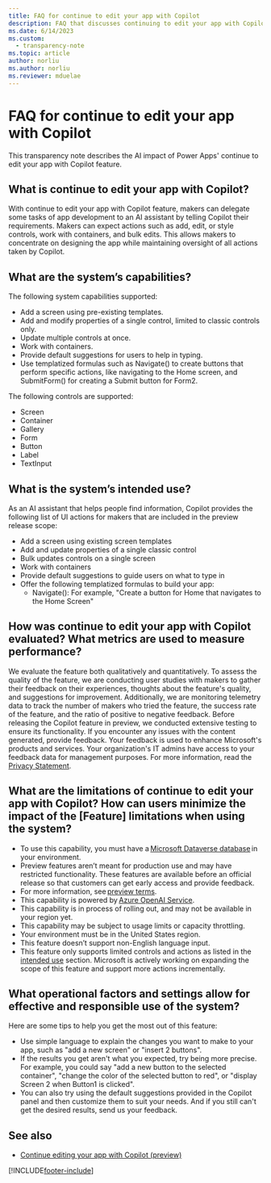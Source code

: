 ```yaml
---
title: FAQ for continue to edit your app with Copilot 
description: FAQ that discusses continuing to edit your app with Copilot and the key considerations for making use of this technology responsibly.
ms.date: 6/14/2023
ms.custom: 
  - transparency-note
ms.topic: article
author: norliu 
ms.author: norliu
ms.reviewer: mduelae
---
```


# FAQ for continue to edit your app with Copilot 

This transparency note describes the AI impact of Power Apps' continue to edit your app with Copilot feature. 

##  What is continue to edit your app with Copilot? 

With continue to edit your app with Copilot feature, makers can delegate some tasks of app development to an AI assistant by telling Copilot their requirements. Makers can expect actions such as add, edit, or style controls, work with containers, and bulk edits. This allows makers to concentrate on designing the app while maintaining oversight of all actions taken by Copilot.
 
## What are the system’s capabilities? 

The following system capabilities supported:
- Add a screen using pre-existing templates.
- Add and modify properties of a single control, limited to classic controls only.
- Update multiple controls at once.
- Work with containers.
- Provide default suggestions for users to help in typing.
- Use templatized formulas such as Navigate() to create buttons that perform specific actions, like navigating to the Home screen, and SubmitForm() for creating a Submit button for Form2.

The following controls are supported: 
- Screen 
- Container 
- Gallery 
- Form 
- Button 
- Label 
- TextInput 

## What is the system’s intended use? 

As an AI assistant that helps people find information, Copilot provides the following list of UI actions for makers that are included in the preview release scope:
- Add a screen using existing screen templates
- Add and update properties of a single classic control
- Bulk updates controls on a single screen
- Work with containers
- Provide default suggestions to guide users on what to type in
- Offer the following templatized formulas to build your app:
    - Navigate(): For example, "Create a button for Home that navigates to the Home Screen"

## How was continue to edit your app with Copilot evaluated? What metrics are used to measure performance? 

We evaluate the feature both qualitatively and quantitatively. To assess the quality of the feature, we are conducting user studies with makers to gather their feedback on their experiences, thoughts about the feature's quality, and suggestions for improvement. Additionally, we are monitoring telemetry data to track the number of makers who tried the feature, the success rate of the feature, and the ratio of positive to negative feedback.
Before releasing the Copilot feature in preview, we conducted extensive testing to ensure its functionality. If you encounter any issues with the content generated, provide feedback. Your feedback is used to enhance Microsoft's products and services. Your organization's IT admins have access to your feedback data for management purposes. For more information, read the [Privacy Statement](https://go.microsoft.com/fwlink/?linkid=2182930%22%20\t%20%22_blank).

## What are the limitations of continue to edit your app with Copilot? How can users minimize the impact of the [Feature] limitations when using the system? 

- To use this capability, you must have a [Microsoft Dataverse database](/power-platform/admin/create-database) in your environment. 
- Preview features aren’t meant for production use and may have restricted functionality. These features are available before an official release so that customers can get early access and provide feedback. 
- For more information, see [preview terms](https://go.microsoft.com/fwlink/?linkid=2189520). 
- This capability is powered by [Azure OpenAI Service](/azure/cognitive-services/openai/overview). 
- This capability is in process of rolling out, and may not be available in your region yet. 
- This capability may be subject to usage limits or capacity throttling. 
- Your environment must be in the United States region.
- This feature doesn’t support non-English language input. 
- This feature only supports limited controls and actions as listed in the [intended use](faqs-copilot-panel.md#what-is-continue-to-edit-your-app-with-copilot) section. Microsoft is actively working on expanding the scope of this feature and support more actions incrementally. 

## What operational factors and settings allow for effective and responsible use of the system? 

Here are some tips to help you get the most out of this feature:

- Use simple language to explain the changes you want to make to your app, such as "add a new screen" or "insert 2 buttons".
- If the results you get aren't what you expected, try being more precise. For example, you could say "add a new button to the selected container", "change the color of the selected button to red", or "display Screen 2 when Button1 is clicked".
- You can also try using the default suggestions provided in the Copilot panel and then customize them to suit your needs. And if you still can't get the desired results, send us your feedback.


## See also 
- [Continue editing your app with Copilot (preview)](../canvas-apps/ai-edit-app.md)

 
[!INCLUDE[footer-include](../../includes/footer-banner.md)]

